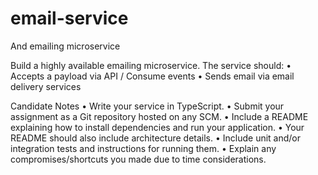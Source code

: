 # email-service

And emailing microservice

Build a highly available emailing microservice.
The service should:
• Accepts a payload via API / Consume events
• Sends email via email delivery services

Candidate Notes
• Write your service in TypeScript.
• Submit your assignment as a Git repository hosted on any SCM.
• Include a README explaining how to install dependencies and run your
application.
• Your README should also include architecture details.
• Include unit and/or integration tests and instructions for running them.
• Explain any compromises/shortcuts you made due to time considerations.
